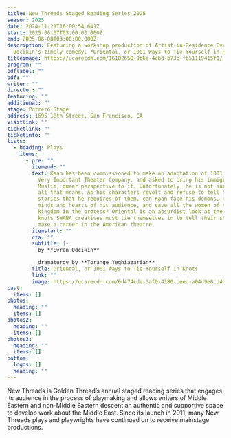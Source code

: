 ```yaml
---
title: New Threads Staged Reading Series 2025
season: 2025
date: 2024-11-21T16:00:54.641Z
start: 2025-06-07T03:00:00.000Z
end: 2025-06-08T03:00:00.000Z
description: F﻿eaturing a workshop production of Artist-in-Residence Evren
  Odcikin's timely comedy, *Oriental, or 1001 Ways to Tie Yourself in Knots*
titleimage: https://ucarecdn.com/16182650-9b6e-4cbd-b73b-fb51119415f1/
program: ""
pdflabel: ""
pdf: ""
writer: ""
director: ""
featuring: ""
additional: ""
stage: Potrero Stage
address: 1695 18th Street, San Francisco, CA
visitlink: ""
ticketlink: ""
ticketinfo: ""
lists:
  - heading: Plays
    items:
      - pre: ""
        itemend: ""
        text: Kaan has been commissioned to make an adaptation of 1001 Nights from a
          Very Important Theater Company, and asked to bring his immigrant,
          Muslim, queer perspective to it. Unfortunately, he is not sure what
          all that means. As his characters revolt and refuse to tell the
          stories that he requires of them, can Kaan face his demons, change the
          minds and hearts of his audience, and save all the women of the
          kingdom in the process? Oriental is an absurdist look at the hilarious
          knots SWANA creatives must tie themselves in to tell their stories and
          make a career in the American theatre.
        itemstart: ""
        cta: ""
        subtitle: |-
          by **Evren Odcikin** 

          dramaturgy by **Torange Yeghiazarian**
        title: Oriental, or 1001 Ways to Tie Yourself in Knots
        link: ""
        image: https://ucarecdn.com/6d474cde-3af0-4180-beed-a04d9e0cd426/
cast:
  items: []
photos:
  heading: ""
  items: []
photos2:
  heading: ""
  items: []
photos3:
  heading: ""
  items: []
bottom:
  logos: []
  heading: ""
---
```

New Threads is Golden Thread’s annual staged reading series that engages its audience in the process of playmaking and allows writers of Middle Eastern and non-Middle Eastern descent an authentic and supportive space to develop work about the Middle East. Since its launch in 2011, many New Threads plays and playwrights have continued on to receive mainstage productions.